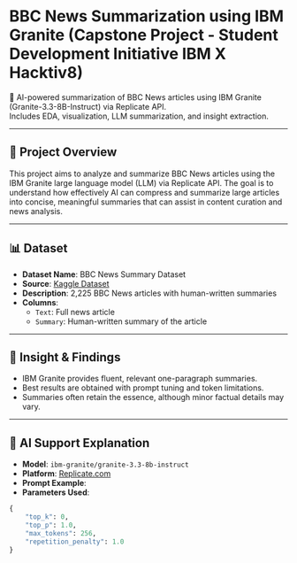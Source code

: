 # BBC News Summarization using IBM Granite (Capstone Project - Student Development Initiative IBM X Hacktiv8)

🚀 AI-powered summarization of BBC News articles using IBM Granite (Granite-3.3-8B-Instruct) via Replicate API.  
Includes EDA, visualization, LLM summarization, and insight extraction.

---

## 📌 Project Overview

This project aims to analyze and summarize BBC News articles using the IBM Granite large language model (LLM) via Replicate API. The goal is to understand how effectively AI can compress and summarize large articles into concise, meaningful summaries that can assist in content curation and news analysis.

---

## 📊 Dataset

- **Dataset Name**: BBC News Summary Dataset  
- **Source**: [Kaggle Dataset](https://www.kaggle.com/datasets/dignity45/bbc-news-summarycsv-format)
- **Description**: 2,225 BBC News articles with human-written summaries  
- **Columns**:
  - `Text`: Full news article
  - `Summary`: Human-written summary of the article

---

## 🧠 Insight & Findings

- IBM Granite provides fluent, relevant one-paragraph summaries.
- Best results are obtained with prompt tuning and token limitations.
- Summaries often retain the essence, although minor factual details may vary.

---

## 🤖 AI Support Explanation

- **Model**: `ibm-granite/granite-3.3-8b-instruct`  
- **Platform**: [Replicate.com](https://replicate.com/ibm-granite/granite-3.3-8b-instruct)  
- **Prompt Example**:
- **Parameters Used**:
```python
{
    "top_k": 0,
    "top_p": 1.0,
    "max_tokens": 256,
    "repetition_penalty": 1.0
}

